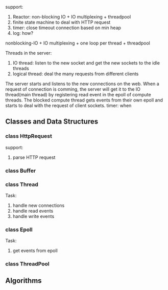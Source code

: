 support:
1. Reactor: non-blocking IO + IO multiplexing + threadpool
2. finite state machine to deal with HTTP request
3. timer: close timeout connection based on min heap
4. log: how?

nonblocking-IO + IO multiplexing + one loop per thread + threadpool

Threads in the server:
1. IO thread: listen to the new socket and get the new sockets to the idle threads
2. logical thread: deal the many requests from different clients

The server starts and listens to the new connections on the web.
When a request of connection is comming, the server will get it to the IO thread(main thread) by registering read event in the epoll of compute threads.
The blocked compute thread gets events from their own epoll and starts to deal with the request of client sockets.
timer: when 


## Classes and Data Structures
### class HttpRequest
support:
1. parse HTTP request


### class Buffer
### class Thread
Task:
1. handle new connections
2. handle read events
3. handle write events

### class Epoll
Task:
1. get events from epoll

### class ThreadPool

## Algorithms